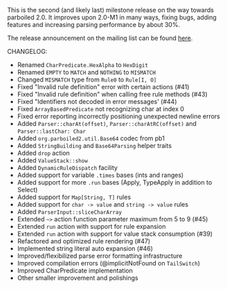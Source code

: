 This is the second (and likely last) milestone release on the way towards parboiled 2.0.
It improves upon 2.0-M1 in many ways, fixing bugs, adding features and increasing parsing performance by about 30%.

The release announcement on the mailing list can be found
[here](https://groups.google.com/d/msg/parboiled-user/bIQuz21aGwg/coHmtqTphdUJ).

CHANGELOG:

- Renamed `CharPredicate.HexAlpha` to `HexDigit`
- Renamed `EMPTY` to `MATCH` and `NOTHING` to `MISMATCH`
- Changed `MISMATCH` type from `Rule0` to `Rule[I, O]`
- Fixed "Invalid rule definition" error with certain actions (#41)
- Fixed "Invalid rule definition" when calling free rule methods (#43)
- Fixed "Identifiers not decoded in error messages' (#44)
- Fixed `ArrayBasedPredicate` not recognizing char at index 0
- Fixed error reporting incorrectly positioning unexpected newline errors
- Added `Parser::charAt(offset)`, `Parser::charAtRC(offset)` and `Parser::lastChar: Char`
- Added `org.parboiled2.util.Base64` codec from pb1
- Added `StringBuilding` and `Base64Parsing` helper traits
- Added `drop` action
- Added `ValueStack::show`
- Added `DynamicRuleDispatch` facility
- Added support for variable `.times` bases (ints and ranges)
- Added support for more `.run` bases (Apply, TypeApply in addition to Select)
- Added support for `Map[String, T]` rules
- Added support for `char -> value` and `string -> value` rules
- Added `ParserInput::sliceCharArray`
- Extended `~>` action function parameter maximum from 5 to 9 (#45)
- Extended `run` action with support for rule expansion
- Extended `run` action with support for value stack consumption (#39)
- Refactored and optimized rule rendering (#47)
- Implemented string literal auto expansion (#46)
- Improved/flexibilized parse error formatting infrastructure
- Improved compilation errors (@implicitNotFound on `TailSwitch`)
- Improved CharPredicate implementation
- Other smaller improvement and polishings
